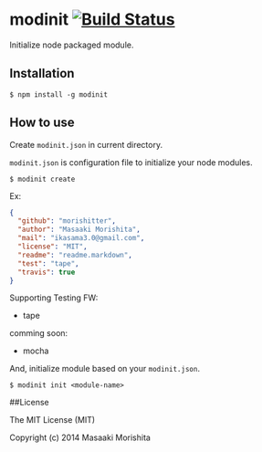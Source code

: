 # modinit  [![Build Status](https://travis-ci.org/morishitter/modinit.svg)](https://travis-ci.org/morishitter/modinit)

Initialize node packaged module.

## Installation

```shell
$ npm install -g modinit
```

## How to use

Create `modinit.json` in current directory.

`modinit.json` is configuration file to initialize your node modules.

```shell
$ modinit create
```

Ex:

```json
{
  "github": "morishitter",
  "author": "Masaaki Morishita",
  "mail": "ikasama3.0@gmail.com",
  "license": "MIT",
  "readme": "readme.markdown",
  "test": "tape",
  "travis": true
}
```

Supporting Testing FW:

- tape

comming soon:

- mocha

And, initialize module based on your `modinit.json`.

```shell
$ modinit init <module-name>
```

##License

The MIT License (MIT)

Copyright (c) 2014 Masaaki Morishita
